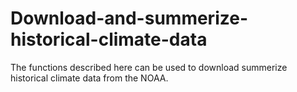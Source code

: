 # Download-and-summerize-historical-climate-data
The functions described here can be used to download summerize historical climate data from the NOAA.

